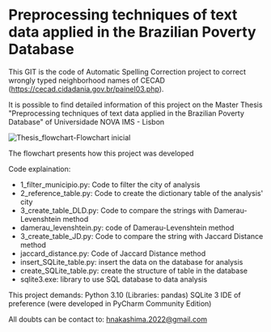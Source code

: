 # Preprocessing techniques of text data applied in the Brazilian Poverty Database

This GIT is the code of Automatic Spelling Correction project to correct wrongly typed neighborhood names of CECAD (https://cecad.cidadania.gov.br/painel03.php).

It is possible to find detailed information of this project on the Master Thesis "Preprocessing techniques of text data applied in the Brazilian Poverty Database" of Universidade NOVA IMS - Lisbon 

![Thesis_flowchart-Flowchart inicial](https://user-images.githubusercontent.com/71496553/197341385-f8a17d69-ce1f-4e0f-bd12-5988e69bd754.jpg)

The flowchart presents how this project was developed 

Code explaination:
- 1_filter_municipio.py: Code to filter the city of analysis 
- 2_reference_table.py: Code to create the dictionary table of the analysis' city
- 3_create_table_DLD.py: Code to compare the strings with Damerau-Levenshtein method
- damerau_levenshtein.py: code of Damerau-Levenshtein method
- 3_create_table_JD.py: Code to compare the string with Jaccard Distance method
- jaccard_distance.py: Code of Jaccard Distance method
- insert_SQLite_table.py: insert the data on the database for analysis
- create_SQLite_table.py: create the structure of table in the database 
- sqlite3.exe: library to use SQL database to data analysis

This project demands:
Python 3.10 (Libraries: pandas)
SQLite 3
IDE of preference (were developed in PyCharm Community Edition)

All doubts can be contact to: hnakashima.2022@gmail.com
